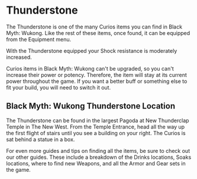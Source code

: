 # Thunderstone

The Thunderstone is one of the many Curios items you can find in Black Myth: Wukong. Like the rest of these items, once found, it can be equipped from the Equipment menu. 

With the Thunderstone equipped your Shock resistance is moderately increased. 

Curios items in Black Myth: Wukong can't be upgraded, so you can't increase their power or potency. Therefore, the item will stay at its current power throughout the game. If you want a better buff or something else to fit your build, you will need to switch it out. 

## Black Myth: Wukong Thunderstone Location

The Thunderstone can be found in the largest Pagoda at New Thunderclap Temple in The New West. From the Temple Entrance, head all the way up the first flight of stairs until you see a building on your right. The Curios is sat behind a statue in a box. 

For even more guides and tips on finding all the items, be sure to check out our other guides. These include a breakdown of the Drinks locations, Soaks locations, where to find new Weapons, and all the Armor and Gear sets in the game. 
